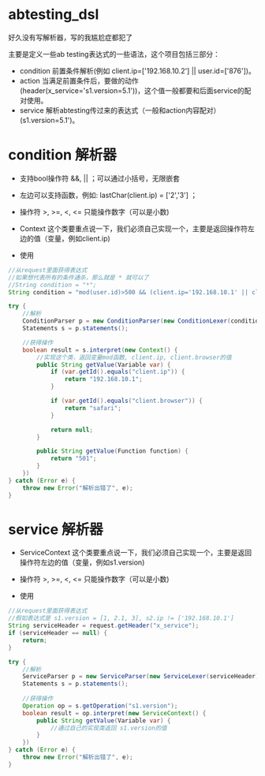 # abtesting_dsl
好久没有写解析器，写的我尴尬症都犯了

主要是定义一些ab testing表达式的一些语法，这个项目包括三部分：
* condition 前置条件解析(例如 client.ip=['192.168.10.2'] || user.id=['876'])。
* action 当满足前置条件后，要做的动作(header(x_service='s1.version=5.1'))，这个值一般都要和后面service的配对使用。
* service 解析abtesting传过来的表达式（一般和action内容配对）(s1.version=5.1')。


condition 解析器
=============

* 支持bool操作符 &&, || ；可以通过小括号，无限嵌套
* 左边可以支持函数，例如: lastChar(client.ip) = ['2','3'] ；
* 操作符 >, >=, <, <= 只能操作数字（可以是小数)
* Context 这个类要重点说一下，我们必须自己实现一个，主要是返回操作符左边的值（变量，例如client.ip)

* 使用
```java
//从request里面获得表达式
//如果想代表所有的条件通杀，那么就是 * 就可以了
//String condition = "*";
String condition = "mod(user.id)>500 && (client.ip='192.168.10.1' || client.browser!=['safari'])"

try {
    //解析
    ConditionParser p = new ConditionParser(new ConditionLexer(condition));
    Statements s = p.statements();

    //获得操作
    boolean result = s.interpret(new Context() {
        //实现这个类，返回变量mod函数, client.ip, client.browser的值
        public String getValue(Variable var) {
            if (var.getId().equals("client.ip")) {
                return "192.168.10.1";
            }

            if (var.getId().equals("client.browser")) {
                return "safari";
            }

            return null;
        }

        public String getValue(Function function) {
            return "501";
        }
    })
} catch (Error e) {
    throw new Error("解析出错了", e);
}

```

service 解析器
=============

* ServiceContext 这个类要重点说一下，我们必须自己实现一个，主要是返回操作符左边的值（变量，例如s1.version)
* 操作符 >, >=, <, <= 只能操作数字（可以是小数)

* 使用
```java
//从request里面获得表达式
//假如表达式是 s1.version = [1, 2.1, 3], s2.ip != ['192.168.10.1']
String serviceHeader = request.getHeader("x_service");
if (serviceHeader == null) {
    return;
}

try {
    //解析
    ServiceParser p = new ServiceParser(new ServiceLexer(serviceHeader));
    Statements s = p.statements();
    
    //获得操作
    Operation op = s.getOperation("s1.version");
    boolean result = op.interpret(new ServiceContext() {
        public String getValue(Variable var) {
            //通过自己的实现类返回 s1.version的值
        }
    })
} catch (Error e) {
    throw new Error("解析出错了", e);
}

```


